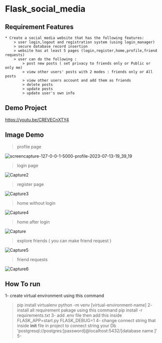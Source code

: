 # Flask_social_media
## Requirement Features
```
* Create a social media website that has the following features:
    > user login,logout and registration system (using login_manager)
    > secure database record insertion
    > website has at least 5 pages (login,register,home,profile,friend requests)
    > user can do the following :
        > post new posts ( set privacy to friends only or Public or only me)
        > view other users' posts with 2 modes : friends only or All posts
        > view other users account and add them as friends
        > delete posts
        > update posts
        > update user's own info
```
## Demo Project
https://youtu.be/CREVECnXTY4

## Image Demo 

> profile page

![screencapture-127-0-0-1-5000-profile-2023-07-13-19_39_19](https://github.com/mahmoudramadan0040/Social-App/assets/95087747/f2311131-a426-4517-9e42-4625ca9f078c)

> login page

![Capture2](https://github.com/mahmoudramadan0040/Social-App/assets/95087747/fa5bfe06-e99a-488a-b343-69679ede0791)

> register page

![Capture3](https://github.com/mahmoudramadan0040/Social-App/assets/95087747/73ae8584-af77-447f-b63a-4e73913c5294)

> home without login

![Capture4](https://github.com/mahmoudramadan0040/Social-App/assets/95087747/010a208d-5cd7-4d29-87f2-179c533e150b)

> home after login

![Capture](https://github.com/mahmoudramadan0040/Social-App/assets/95087747/167e9475-d211-4278-90b3-0471acd8b41a)

> explore friends ( you can make friend request )

![Capture5](https://github.com/mahmoudramadan0040/Social-App/assets/95087747/d07c3e74-72a3-42fb-adcf-cef627327ef9)

> friend requests

![Capture6](https://github.com/mahmoudramadan0040/Social-App/assets/95087747/8010a5d7-efac-44b3-875e-468d48ca4cd0)

## How To run 
1- create virtual environment using this command 
> pip install virtualenv
> python<version> -m venv [virtual-environment-name]
2- install all requirement pakage using this command
> pip install -r requirements.txt
3- add .env file then add this inside
> FLASK_APP=start.py
> FLASK_DEBUG=1
4- change connect string that inside __init__ file in project to connect string your Db
> 'postgresql://postgres:[password]@localhost:5432/[database name ]'
5- 
